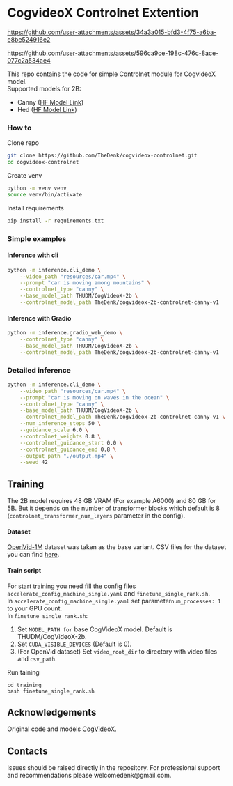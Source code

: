 # CogvideoX Controlnet Extention


https://github.com/user-attachments/assets/34a3a015-bfd3-4f75-a6ba-e8be524916e2

https://github.com/user-attachments/assets/596ca9ce-198c-476c-8ace-077c2a534ae4

This repo contains the code for simple Controlnet module for CogvideoX model.  
Supported models for 2B:
- Canny (<a href="https://huggingface.co/TheDenk/cogvideox-2b-controlnet-canny-v1">HF Model Link</a>) 
- Hed (<a href="https://huggingface.co/TheDenk/cogvideox-2b-controlnet-hed-v1">HF Model Link</a>) 

### How to
Clone repo 
```bash
git clone https://github.com/TheDenk/cogvideox-controlnet.git
cd cogvideox-controlnet
```
  
Create venv  
```bash
python -m venv venv
source venv/bin/activate
```
  
Install requirements
```bash
pip install -r requirements.txt
```
  
### Simple examples
#### Inference with cli
```bash
python -m inference.cli_demo \
    --video_path "resources/car.mp4" \
    --prompt "car is moving among mountains" \
    --controlnet_type "canny" \
    --base_model_path THUDM/CogVideoX-2b \
    --controlnet_model_path TheDenk/cogvideox-2b-controlnet-canny-v1
```

#### Inference with Gradio
```bash
python -m inference.gradio_web_demo \
    --controlnet_type "canny" \
    --base_model_path THUDM/CogVideoX-2b \
    --controlnet_model_path TheDenk/cogvideox-2b-controlnet-canny-v1
```

### Detailed inference
```bash
python -m inference.cli_demo \
    --video_path "resources/car.mp4" \
    --prompt "car is moving on waves in the ocean" \
    --controlnet_type "canny" \
    --base_model_path THUDM/CogVideoX-2b \
    --controlnet_model_path TheDenk/cogvideox-2b-controlnet-canny-v1 \
    --num_inference_steps 50 \
    --guidance_scale 6.0 \
    --controlnet_weights 0.8 \
    --controlnet_guidance_start 0.0 \
    --controlnet_guidance_end 0.8 \
    --output_path "./output.mp4" \
    --seed 42
```

## Training
The 2B model requires 48 GB VRAM (For example A6000) and 80 GB for 5B. But it depends on the number of transformer blocks which default is 8 (`controlnet_transformer_num_layers` parameter in the config).

#### Dataset
<a href="https://huggingface.co/datasets/nkp37/OpenVid-1M">OpenVid-1M</a> dataset was taken as the base variant. CSV files for the dataset you can find <a href="https://huggingface.co/datasets/nkp37/OpenVid-1M/tree/main/data/train">here</a>.

#### Train script
For start training you need fill the config files `accelerate_config_machine_single.yaml` and `finetune_single_rank.sh`.  
In `accelerate_config_machine_single.yaml` set parameter`num_processes: 1` to your GPU count.  
In `finetune_single_rank.sh`:  
1. Set `MODEL_PATH for` base CogVideoX model. Default is THUDM/CogVideoX-2b.  
2. Set `CUDA_VISIBLE_DEVICES` (Default is 0).  
3. (For OpenVid dataset) Set `video_root_dir` to directory with video files and `csv_path`.  

Run taining
```
cd training
bash finetune_single_rank.sh
```

## Acknowledgements
Original code and models [CogVideoX](https://github.com/THUDM/CogVideo/tree/main).  

## Contacts
<p>Issues should be raised directly in the repository. For professional support and recommendations please <a>welcomedenk@gmail.com</a>.</p>
